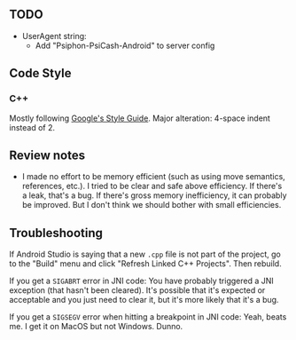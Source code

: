 ## TODO

* UserAgent string:
  - Add "Psiphon-PsiCash-Android" to server config

## Code Style

### C++

Mostly following [Google's Style Guide](https://google.github.io/styleguide/cppguide.html). Major alteration: 4-space indent instead of 2.

## Review notes

* I made no effort to be memory efficient (such as using move semantics, references, etc.). I tried to be clear and safe above efficiency. If there's a leak, that's a bug. If there's gross memory inefficiency, it can probably be improved. But I don't think we should bother with small efficiencies.

## Troubleshooting

If Android Studio is saying that a new `.cpp` file is not part of the project, go to the "Build" menu and click "Refresh Linked C++ Projects". Then rebuild.

If you get a `SIGABRT` error in JNI code: You have probably triggered a JNI exception (that hasn't been cleared). It's possible that it's expected or acceptable and you just need to clear it, but it's more likely that it's a bug.

If you get a `SIGSEGV` error when hitting a breakpoint in JNI code: Yeah, beats me. I get it on MacOS but not Windows. Dunno.
